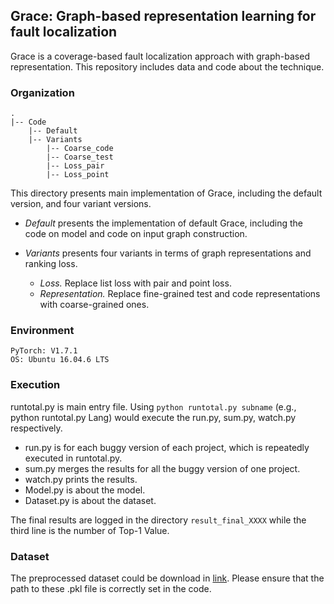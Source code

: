 
## Grace: Graph-based representation learning for fault localization

Grace is a coverage-based fault localization approach with graph-based representation. This repository includes data and code about the technique.


###  Organization

    .
	|-- Code 
		|-- Default 
		|-- Variants
			|-- Coarse_code 
			|-- Coarse_test
			|-- Loss_pair
			|-- Loss_point



This directory presents main implementation of Grace, including the default version, and four variant versions.

* *Default*  presents the implementation of default Grace, including the code on model and code on input graph construction.

* *Variants*  presents four variants in terms of graph representations and ranking loss.
    * *Loss.* Replace list loss with pair and point loss.
    * *Representation.* Replace fine-grained test and code representations with coarse-grained ones.


### Environment
```
PyTorch: V1.7.1
OS: Ubuntu 16.04.6 LTS
```

### Execution
runtotal.py is  main entry file.  Using ``python runtotal.py subname`` (e.g., python runtotal.py Lang) would execute the run.py, sum.py, watch.py respectively.

* run.py is for each buggy version of each project, which is repeatedly executed in runtotal.py. 
* sum.py merges the results for all the buggy version of one project.
* watch.py prints the results. 
* Model.py is about the model.
* Dataset.py is about the dataset. 

The final results are logged in the directory ``result_final_XXXX`` while the third line is the number of Top-1 Value. 

### Dataset
The preprocessed dataset could be download in [link](https://drive.google.com/drive/folders/1QH_Y9fKaNrwQCT6hvAH9-73PBQQ3a4hL?usp=sharing). Please ensure that the path to  these .pkl file is correctly set in the code. 




